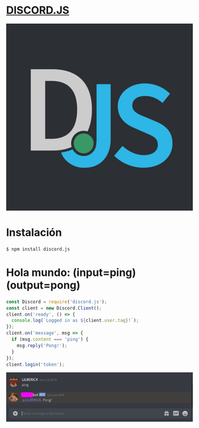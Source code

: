 # [DISCORD.JS](https://discord.js.org/#/)
![](.img/discordjs.png)
# Instalación
```
$ npm install discord.js
```
# Hola mundo: (input=ping)(output=pong)

```js
const Discord = require('discord.js');
const client = new Discord.Client();
client.on('ready', () => {
  console.log(`Logged in as ${client.user.tag}!`);
});
client.on('message', msg => {
  if (msg.content === 'ping') {
    msg.reply('Pong!');
  }
});
client.login('token');
```  

![](.img/pinpong.png)
